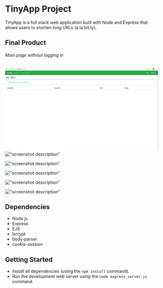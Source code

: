 # TinyApp Project

TinyApp is a full stack web application built with Node and Express that allows users to shorten long URLs (à la bit.ly).

## Final Product

###### Main page without logging in
!["MainPage without logging in"](https://github.com/mab321/tinyapp/blob/master/pics/mainPageNoLogin.png?raw=true)
!["screenshot description"](#)

!["screenshot description"](#)

!["screenshot description"](#)

!["screenshot description"](#)

!["screenshot description"](#)

## Dependencies

- Node.js
- Express
- EJS
- bcrypt
- body-parser
- cookie-session


## Getting Started

- Install all dependencies (using the `npm install` command).
- Run the development web server using the `node express_server.js` command.
